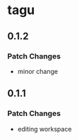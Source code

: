 # tagu

## 0.1.2

### Patch Changes

- minor change

## 0.1.1

### Patch Changes

- editing workspace

